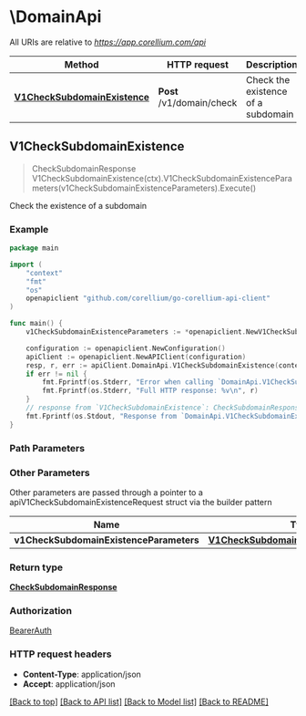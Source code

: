 # \DomainApi

All URIs are relative to *https://app.corellium.com/api*

Method | HTTP request | Description
------------- | ------------- | -------------
[**V1CheckSubdomainExistence**](DomainApi.md#V1CheckSubdomainExistence) | **Post** /v1/domain/check | Check the existence of a subdomain



## V1CheckSubdomainExistence

> CheckSubdomainResponse V1CheckSubdomainExistence(ctx).V1CheckSubdomainExistenceParameters(v1CheckSubdomainExistenceParameters).Execute()

Check the existence of a subdomain

### Example

```go
package main

import (
    "context"
    "fmt"
    "os"
    openapiclient "github.com/corellium/go-corellium-api-client"
)

func main() {
    v1CheckSubdomainExistenceParameters := *openapiclient.NewV1CheckSubdomainExistenceParameters("Domain_example") // V1CheckSubdomainExistenceParameters | application/json

    configuration := openapiclient.NewConfiguration()
    apiClient := openapiclient.NewAPIClient(configuration)
    resp, r, err := apiClient.DomainApi.V1CheckSubdomainExistence(context.Background()).V1CheckSubdomainExistenceParameters(v1CheckSubdomainExistenceParameters).Execute()
    if err != nil {
        fmt.Fprintf(os.Stderr, "Error when calling `DomainApi.V1CheckSubdomainExistence``: %v\n", err)
        fmt.Fprintf(os.Stderr, "Full HTTP response: %v\n", r)
    }
    // response from `V1CheckSubdomainExistence`: CheckSubdomainResponse
    fmt.Fprintf(os.Stdout, "Response from `DomainApi.V1CheckSubdomainExistence`: %v\n", resp)
}
```

### Path Parameters



### Other Parameters

Other parameters are passed through a pointer to a apiV1CheckSubdomainExistenceRequest struct via the builder pattern


Name | Type | Description  | Notes
------------- | ------------- | ------------- | -------------
 **v1CheckSubdomainExistenceParameters** | [**V1CheckSubdomainExistenceParameters**](V1CheckSubdomainExistenceParameters.md) | application/json | 

### Return type

[**CheckSubdomainResponse**](CheckSubdomainResponse.md)

### Authorization

[BearerAuth](../README.md#BearerAuth)

### HTTP request headers

- **Content-Type**: application/json
- **Accept**: application/json

[[Back to top]](#) [[Back to API list]](../README.md#documentation-for-api-endpoints)
[[Back to Model list]](../README.md#documentation-for-models)
[[Back to README]](../README.md)

